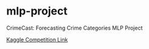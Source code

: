 # mlp-project
CrimeCast: Forecasting Crime Categories MLP Project

[Kaggle Competition Link](https://www.kaggle.com/competitions/crime-cast-forecasting-crime-categories)
